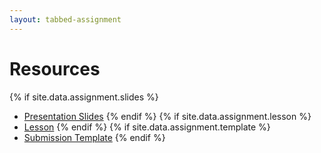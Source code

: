 ```yaml
---
layout: tabbed-assignment
---
```


# Resources

{% if site.data.assignment.slides %}
* [Presentation Slides][slides]
{% endif %}
{% if site.data.assignment.lesson %}
* [Lesson][]
{% endif %}
{% if site.data.assignment.template %}
* [Submission Template][template]
{% endif %}

<!-- Don't edit links here, change them in _data/assignment.yml instead, -->

[lesson]: <{{site.data.assignment.lesson}}>
[slides]: <{{site.data.assignment.slides}}>
[template]: <{{site.data.assignment.template}}>
